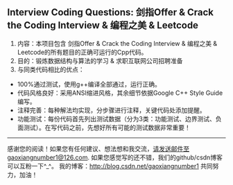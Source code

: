 ## Interview Coding Questions: 剑指Offer & Crack the Coding Interview & 编程之美 & Leetcode
1. 内容：本项目包含 剑指Offer & Crack the Coding Interview & 编程之美 & Leetcode的所有题目的正确可运行的Cpp代码。
2. 目的：锻炼数据结构与算法的学习 & 求职互联网公司招聘准备
3. 与同类代码相比的优点：
 - 100%通过测试，使用g++编译全部通过，运行正确。
 - 代码风格良好：采用ANSI缩进风格，其余细节依据Google C++ Style Guide编写。
 - 注释完善：每种解法均实现，分步骤进行注释，关键代码处添加提醒。
 - 功能测试：每份代码首先列出测试数据（分为3类：功能测试、边界测试、负面测试）。在写代码之前，先想好所有可能的测试数据非常重要！

-----------------------------------

感谢您的阅读！如果您有任何建议、想法想和我交流，请发送邮件至gaoxiangnumber1@126.com.
如果您感觉写的还不错，我们的github/csdn博客可以互粉一下^_^。
我的博客：http://blog.csdn.net/gaoxiangnumber1
共同努力，加油！
